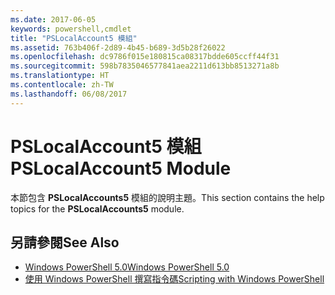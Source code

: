 ```yaml
---
ms.date: 2017-06-05
keywords: powershell,cmdlet
title: "PSLocalAccount5 模組"
ms.assetid: 763b406f-2d89-4b45-b689-3d5b28f26022
ms.openlocfilehash: dc9786f015e180815ca08317bdde605ccff44f31
ms.sourcegitcommit: 598b7835046577841aea2211d613bb8513271a8b
ms.translationtype: HT
ms.contentlocale: zh-TW
ms.lasthandoff: 06/08/2017
---
```

# <a name="pslocalaccount5-module"></a><span data-ttu-id="38dd7-103">PSLocalAccount5 模組</span><span class="sxs-lookup"><span data-stu-id="38dd7-103">PSLocalAccount5 Module</span></span>
<span data-ttu-id="38dd7-104">本節包含 **PSLocalAccounts5** 模組的說明主題。</span><span class="sxs-lookup"><span data-stu-id="38dd7-104">This section contains the help topics for the **PSLocalAccounts5** module.</span></span>

## <a name="see-also"></a><span data-ttu-id="38dd7-105">另請參閱</span><span class="sxs-lookup"><span data-stu-id="38dd7-105">See Also</span></span>
- [<span data-ttu-id="38dd7-106">Windows PowerShell 5.0</span><span class="sxs-lookup"><span data-stu-id="38dd7-106">Windows PowerShell 5.0</span></span>](Windows-PowerShell-5.0.md)
- [<span data-ttu-id="38dd7-107">使用 Windows PowerShell 撰寫指令碼</span><span class="sxs-lookup"><span data-stu-id="38dd7-107">Scripting with Windows PowerShell</span></span>](../../getting-started/fundamental/Scripting-with-Windows-PowerShell.md)

